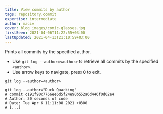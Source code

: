 ```yaml
---
title: View commits by author
tags: repository,commit
expertise: intermediate
author: maciv
cover: blog_images/comic-glasses.jpg
firstSeen: 2021-04-06T11:22:55+03:00
lastUpdated: 2021-04-13T21:10:59+03:00
---
```


Prints all commits by the specified author.

- Use `git log --author=<author>` to retrieve all commits by the specified `<author>`.
- Use arrow keys to navigate, press <kbd>Q</kbd> to exit.

```shell
git log --author=<author>
```

```shell
git log --author="Duck Quacking"
# commit c191f90c7766ee6d5f24e90b552a6d446f0d02e4
# Author: 30 seconds of code
# Date: Tue Apr 6 11:11:08 2021 +0300
# [...]
```
